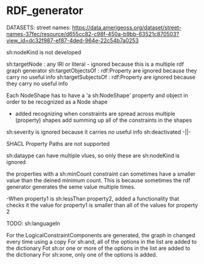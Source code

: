 # RDF_generator
DATASETS:
street names: https://data.amerigeoss.org/dataset/street-names-37fec/resource/d655cc82-c98f-450a-b9bb-63521c870503?view_id=dc32f987-ef87-4ded-964e-22c54b7a0253

sh:nodeKind is not developed

sh:targetNode : any IRI or literal - ignored because this is a multiple rdf graph generator
sh:targetObjectsOf : rdf:Property are ignored because they carry no useful info
sh:targetSubjectsOf : rdf:Property are ignored because they carry no useful info

Each NodeShape has to have a 'a sh:NodeShape' property and object in order to be recognized as a Node shape

- added recognizing when constraints are spread across multiple (property) shapes add summing up all of the constraints in the shapes

sh:severity is ignored because it carries no useful info
sh:deactivated -||-

 SHACL Property Paths are not supported
 
sh:dataype can have multiple vlues, so only these are 
sh:nodeKind is ignored

the properties with a sh:minCount constraint can sometimes have a smaller value than the deined minimum count.
This is because sometimes the rdf generator generates the seme value multiple times. 

-When property1 is sh:lessThan property2, added a functionality that checks it the value for property1 is smaller than all of the values for property 2

TODO: sh:languageIn


For the LogicalConstraintComponents are generated, the graph in changed every time using a copy
For sh:and, all of the options in the list are added to the dictionary
Fot sh:or one or more of the options in the list are added to the dictionary
For sh:xone, only one of the options is added.